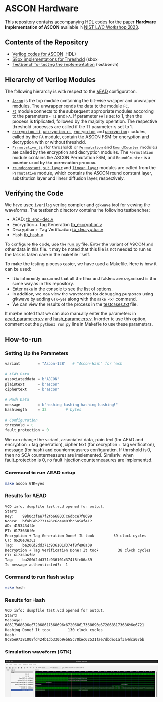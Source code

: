 # ASCON Hardware
This repository contains accompanying HDL codes for the paper **Hardware Implementation of ASCON** available in [NIST LWC Workshop 2023](https://csrc.nist.gov/csrc/media/Events/2023/lightweight-cryptography-workshop-2023/documents/accepted-papers/07-hardware-implementation-of-ascon.pdf).

## Contents of the Repository
- [Verilog codes for ASCON](https://github.com/aneeshkandi14/ascon-hw-public/tree/main/hdl) (HDL)
- [SBox implementations for Threshold](https://github.com/aneeshkandi14/ascon-hw-public/tree/main/ascon_sbox_ti) (sbox)
- [Testbench for testing the implementation](https://github.com/aneeshkandi14/ascon-hw-public/tree/main/testbench) (testbench)

## Hierarchy of Verilog Modules
The following hierarchy is with respect to the [AEAD](https://github.com/aneeshkandi14/ascon-hw-public/tree/main/hdl/encryption%2Bdecryption) configuration.
- [`Ascon`](https://github.com/aneeshkandi14/ascon-hw-public/blob/main/hdl/encryption%2Bdecryption/ascon.v) is the top module containing the bit-wise wrapper and unwrapper modules. The unwrapper sends the data to the module `FC`.
- [`FC`](https://github.com/aneeshkandi14/ascon-hw-public/blob/main/hdl/encryption%2Bdecryption/fault_countermeasure.v) module connects to the subsequent appropriate modules according to the parameters - `TI` and `FA`. If parameter `FA` is set to 1, then the process is triplicated, followed by the majority operation. The respective threshold processes are called if the TI parameter is set to 1.
- [`Encryption_ti`](https://github.com/aneeshkandi14/ascon-hw-public/blob/main/hdl/encryption%2Bdecryption/ascon_encryption_ti.v), [`Decryption_ti`](https://github.com/aneeshkandi14/ascon-hw-public/blob/main/hdl/encryption%2Bdecryption/ascon_decryption_ti.v), [`Encryption`](https://github.com/aneeshkandi14/ascon-hw-public/blob/main/hdl/encryption%2Bdecryption/ascon_encryption.v) and [`Decryption`](https://github.com/aneeshkandi14/ascon-hw-public/blob/main/hdl/encryption%2Bdecryption/ascon_decryption.v) modules, called by the `FA` module, contain the ASCON FSM for encryption and decryption with or without threshold.
- [`Permutation_ti`](https://github.com/aneeshkandi14/ascon-hw-public/blob/main/hdl/permutation/ascon_permutation_ti.v) (for threshold) or [`Permutation`](https://github.com/aneeshkandi14/ascon-hw-public/blob/main/hdl/permutation/ascon_permutation.v) and [`RoundCounter`](https://github.com/aneeshkandi14/ascon-hw-public/blob/main/hdl/roundcounter.v) modules are called by the encryption and decryption modules. The `Permutation` module contains the ASCON Permutation FSM, and `RoundCounter` is a counter used by the permutation process.
- [`roundconstant`](https://github.com/aneeshkandi14/ascon-hw-public/blob/main/hdl/permutation/roundconstant.v), [`sub_layer`](https://github.com/aneeshkandi14/ascon-hw-public/blob/main/hdl/permutation/substitution_layer.v) and [`linear_layer`](https://github.com/aneeshkandi14/ascon-hw-public/blob/main/hdl/permutation/linear_layer.v) modules are called from the `Permutation` module, which contains the ASCON round constant layer, substitution layer and linear diffusion layer, respectively.

 ## Verifying the Code
We have used `iverilog` verilog compiler and `gtkwave` tool for viewing the waveforms. The testbench directory contains the following testbenches:
- AEAD: [tb_enc+dec.v](https://github.com/aneeshkandi14/ascon-hw-public/blob/main/testbench/tb_enc%2Bdec.v)
- Encryption + Tag Generation [tb_encryption.v](https://github.com/aneeshkandi14/ascon-hw-public/blob/main/testbench/tb_encryption.v)
- Decryption + Tag Verification [tb_decryption.v](https://github.com/aneeshkandi14/ascon-hw-public/blob/main/testbench/tb_decryption.v)
- Hash [tb_hash.v](https://github.com/aneeshkandi14/ascon-hw-public/blob/main/testbench/tb_hash.v)

To configure the code, use the [run.py](https://github.com/aneeshkandi14/ascon-hw-public/blob/main/run.py) file. Enter the variant of ASCON and other data in this file. It may be noted that this file is not needed to run as the task is taken care in the makefile itself.

To make the testing process easier, we have used a Makefile. Here is how it can be used:
- It is inherently assumed that all the files and folders are organised in the same way as in this repository.
- Enter `make` in the console to see the list of options.
- In addition, we can view the waveforms for debugging purposes using gtkwave by adding `GTK=yes` along with the `make <x>` command.
- We can view the results of the process in the [testcases.txt](https://github.com/aneeshkandi14/ascon-hw-public/blob/main/testbench/testcases.txt) file.

It maybe noted that we can also manually enter the parameters in [aead_parameters.v](https://github.com/aneeshkandi14/ascon-hw-public/blob/main/testbench/aead_parameters.v) and [hash_parameters.v](https://github.com/aneeshkandi14/ascon-hw-public/blob/main/testbench/hash_parameters.v). In order to use this option, comment out the `python3 run.py` line in Makefile to use these parameters.

## How-to-run
### Setting Up the Parameters
```python
variant        = "Ascon-128"   # "Ascon-Hash" for hash

# AEAD Data
associateddata = b"ASCON"
plaintext      = b"ascon"
ciphertext     = b"ascon"

# Hash Data
message        = b"hashing hashing hashing hashing!"
hashlength     = 32         # bytes

# Configuration
threshold = 0
fault_protection = 0
```
We can change the variant, associated data, plain text (for AEAD and encryption + tag generation), cipher text (for decryption + tag verification), message (for hash) and countermeasures configuration. If threshold is 0, then no SCA countermeasures are implemented. Similarly, when fault_protection is 0, no fault injection countermeasures are implemented.

### Command to run AEAD setup
```bash
make ascon GTK=yes
``` 

### Results for AEAD
```
VCD info: dumpfile test.vcd opened for output.
Start!
Key:	99b0d3fae7f24b668037c6dbce7f8699
Nonce:	bfab0eb2731a26c6c44903bc6a54fe12
AD:	4153434f4e
PT:	6173636f6e
Encryption + Tag Generation Done! It took         39 clock cycles
CT:	9620e3e301
Tag:	ba200d2dd371d936101d374f8fe06a39
Decryption + Tag Verification Done! It took         38 clock cycles
PT:	6173636f6e
Tag:	ba200d2dd371d936101d374f8fe06a39
Is message authenticated?:	1
```

### Command to run Hash setup
```bash
make hash
``` 

### Results for Hash
```
VCD info: dumpfile test.vcd opened for output.
Start!
Message:	68617368696e672068617368696e672068617368696e672068617368696e6721
Hashing Done! It took        130 clock cycles
Hash:	8c85e97381008fd424b1db330b9eb65c70bec62531fae7dbde61af3a4dca07bb
```

### Simulation waveform (GTK)
<img src="pictures/gtk.png" alt="Waveforms Image" width = "1500"/>
